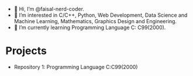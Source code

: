 - 👋 Hi, I’m @faisal-nerd-coder.
- 👀 I’m interested in C/C++, Python, Web Development, Data Science and Machine Learning, Mathematics, Graphics Design and Engineering.
- 🌱 I’m currently learning Programming Language C: C99(2000).

# Projects

- Repository 1: Programming Language C:C99(2000)

